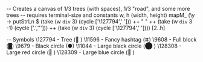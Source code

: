 
-- Creates a canvas of 1/3 trees (with spaces), 1/3 "road", and some more trees
-- requires terminal-size and constants w, h (width, height)
mapM_ (\y -> putStrLn $ (take (w `div` 3) (cycle ['\127794',' '])) ++ " " ++ (take (w `div` 3 -1) (cycle ['.','\''])) ++ (take (w `div` 3) (cycle ['\127794',' ']))) [2..h]

-- Symbols
\127794 - Tree (🌲 )
\11596  - Fancy hashtag (ⵌ)
\9608   - Full block (█)
\9679   - Black circle (●)
\11044  - Large black circle (⬤ )
\128308 - Large red circle (🔴 )
\128309 - Large blue circle (🔵 )

